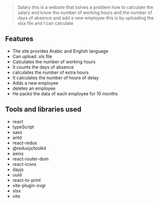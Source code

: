 

>Salary this is a website that solves a problem how to calculate the salary and know the number of working hours and the number of days of absence and add a new employee this is by uploading the xlsx file and I can calculate

## Features
- The site provides Arabic and English language
- Can upload .xls file 
- Calculates the number of working hours
- It counts the days of absence 
- calculates the number of extra hours 
- It calculates the number of hours of delay 
- Adds a new employee 
- deletes an employee
- He packs the data of each employee for 10 months


## Tools and libraries used

-   react
-   typeScript
-   sass
-   antd
-   react-redux
-   @reduxjs/toolkit
-   axios
-   react-router-dom
-   react-icons
-   dayjs
-   uuid
-   react-to-print
-   vite-plugin-svgr
-   xlsx
-   vite
